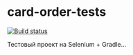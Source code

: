 # card-order-tests

[![Build status](https://ci.appveyor.com/api/projects/status/о1k9rghjovo4d355?svg=true)](https://ci.appveyor.com/project/lyopic/card-order-tests)

Тестовый проект на Selenium + Gradle...